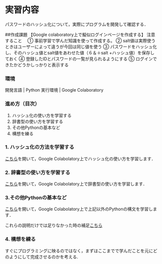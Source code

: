 # 実習内容

パスワードのハッシュ化について，実際にプログラムを開発して確認する．

##作成課題
【Google colaboratory上で擬似ログインページを作成する】
注意すること　
①	事前学習で学んだ知識を使って作成する。
②	salt値は実際使うときはユーザーによって違うが今回は同じ値を使う
③	パスワードをハッシュ化し、そのハッシュ値とsalt値をあわせた値（６＆＋salt +ハッシュ値）を保存しておく
④	登録したIDとパスワードの一覧が見られるようにする
⑤	ログインできたかどうかしっかりと表示する

### 環境

開発言語 | Python
実行環境 | Google Colaboratory

### 進め方（目次）

1. ハッシュ化の使い方を学習する
2. 辞書型の使い方を学習する
3. その他Pythonの基本など
4. 構想を練る


### 1. ハッシュ化の方法を学習する

[こちら](https://colab.research.google.com/github/uemotota/Colab/blob/master/hash.ipynb)を開いて，Google Colabolatory上でハッシュ化の使い方を学習します．

### 2. 辞書型の使い方を学習する

[こちら](https://colab.research.google.com/github/uemotota/Colab/blob/master/List.ipynb)を開いて，Google Colabolatory上で辞書型の使い方を学習します．

### 3.その他Pythonの基本など

[こちら](https://colab.research.google.com/github/uemotota/Colab/blob/master/List.ipynb)を開いて，Google Colabolatory上で上記以外のPythonの構文を学習します．

これらの説明だけでは足りなかった時の補足[こちら](https://qiita.com/AI_Academy/items/b97b2178b4d10abe0adb)

### 4. 構想を練る

すぐにプログラミングに映るのではなく，まずはここまでで学んだことを元にどのようにして完成させるのかを考える.
